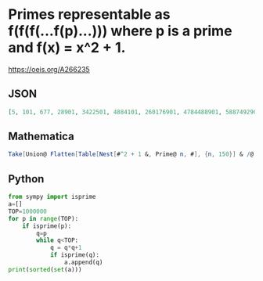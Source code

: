 # Primes representable as f\(f\(f\(\.\.\.f\(p\)\.\.\.\)\)\) where p is a prime and f\(x\) \= x^2 \+ 1\.
https://oeis.org/A266235
## JSON
```JSON
[5, 101, 677, 28901, 3422501, 4884101, 260176901, 4784488901, 5887492901, 7370222501, 12898144901, 14498568101, 24840912101, 38514062501, 47563248101, 56249608901, 64014060101, 110842384901, 123657722501, 135755402501, 205145584901, 279343960901, 288680544101]
```
## Mathematica
```Mathematica
Take[Union@ Flatten[Table[Nest[#^2 + 1 &, Prime@ n, #], {n, 150}] & /@ Range@ 6] /. n_ /; CompositeQ@ n -> Nothing, 23] (* _Michael De Vlieger_, Jan 06 2016 *)
```
## Python
```Python
from sympy import isprime
a=[]
TOP=1000000
for p in range(TOP):
    if isprime(p):
        q=p
        while q<TOP:
            q = q*q+1
            if isprime(q):
                a.append(q)
print(sorted(set(a)))
```
